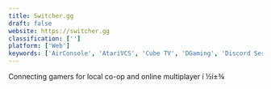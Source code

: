 ```yaml
---
title: Switcher.gg
draft: false 
website: https://switcher.gg
classification: ['']
platform: ['Web']
keywords: ['AirConsole', 'AtariVCS', 'Cube TV', 'DGaming', 'Discord Servers', 'Family Friendly Live', 'Hey Kappa', 'Opera GX Gaming Browser', 'Playnite', 'Stream Highlights', 'StreamElements', 'Telegram Gaming Platform', 'Twitch Creative']
---
```

Connecting gamers for local co-op and online multiplayer í ½í±¾